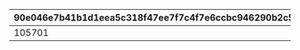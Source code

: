 |90e046e7b41b1d1eea5c318f47ee7f7c4f7e6ccbc946290b2c5cc9956d593123|ab0193fdcffdabf5f46d8d0ed60850ff239a333f4ef12421d56acb975c0308b6|
| --- | --- |
|105701|170301|